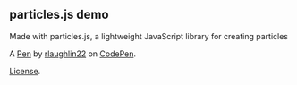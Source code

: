 particles.js demo
-----------------
Made with particles.js, a lightweight JavaScript library for creating particles

A [Pen](https://codepen.io/rlaughlin22/pen/wNmQmB) by [rlaughlin22](https://codepen.io/rlaughlin22) on [CodePen](https://codepen.io).

[License](https://codepen.io/rlaughlin22/pen/wNmQmB/license).